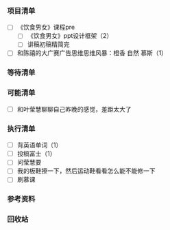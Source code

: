 ### 项目清单

- [ ] 《饮食男女》课程pre
  - [ ] 《饮食男女》ppt设计框架（2）
  - [ ] 讲稿初稿精简完
- [ ] 和陈禧的大广赛广告思维思维风暴：橙香 自然 慕斯（1）

### 等待清单

### 可能清单

- [ ] 和叶莹慧聊聊自己昨晚的感觉，差距太大了

### 执行清单

- [ ] 背英语单词（1）
- [ ] 投稿富士（1）
- [ ] 问莹慧要
- [ ] 我的板鞋擦一下，然后运动鞋看看怎么能不能修一下
- [ ] 刷慕课

### 参考资料



### 回收站

